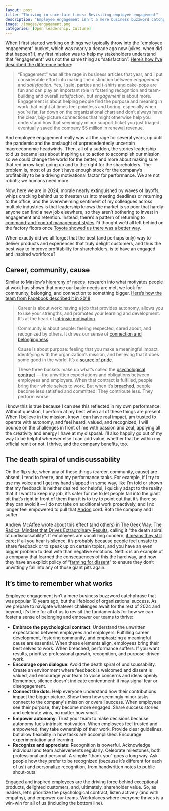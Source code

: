 ```yaml
---
layout: post
title: "Thriving in uncertain times: Revisiting employee engagement"
description: "Employee engagement isn’t a mere business buzzword catchphrase that was popular 10 years ago, but the lifeblood of organizational success. Engaged and inspired employees drive exceptional products, delighted customers, and, ultimately, shareholder value. This post explores some key ways to create workplaces where everyone thrives."
image: /images/engagement.png
categories: [Open leadership, Culture]
---
```


When I first started working on things we typically throw into the “employee engagement” bucket, which was nearly a decade ago now (yikes, when did that happen?!), my first mission was to help my stakeholders understand that “engagement” was not the same thing as “satisfaction”. [Here’s how I’ve described the difference before](https://amatlack.com/understanding-engagement-empowerment/):

> “Engagement” was all the rage in business articles that year, and I put considerable effort into making the distinction between *engagement* and *satisfaction*. Yes, I said, parties and t-shirts and cake-pops are fun and can play an important role in fostering recognition and team-building and overall *satisfaction*, but *engagement* is about more. Engagement is about helping people find the purpose and meaning in work that might at times feel pointless and boring, especially when you’re far, far down on the organizational chart and don’t always have the clear, big-picture connections that might otherwise help you understand how that seemingly minor support ticket you just triaged eventually saved the company $5 million in renewal revenue.

And employee engagement really was all the rage for several years, up until the pandemic and the onslaught of unprecedentedly uncertain macroeconomic headwinds. Then, all of a sudden, the stories leadership told us became less about inspiring us to action to accomplish our mission so we could change the world for the better, and more about making sure that red arrow kept going up and to the right for the shareholders. The problem is, most of us don’t have enough stock for the company’s profitability to be a driving motivational factor for performance. We are not robots; we humans need more.

Now, here we are in 2024, morale nearly extinguished by waves of layoffs, whips cracking behind us to threaten us into meeting deadlines or returning to the office, and the overwhelming sentiment of my colleagues across multiple industries is that leadership knows the market is so poor that hardly anyone can find a new job elsewhere, so they aren’t bothering to invest in engagement and retention. Instead, there’s a pattern of returning to [command-and-control management styles](https://en.wikipedia.org/wiki/Scientific_management) I’d thought we’d all left behind on the factory floors once [Toyota showed us there was a better way](https://mag.toyota.co.uk/toyota-production-system-glossary/).

When exactly did we all forget that the best (and perhaps only) way to deliver products and experiences that truly delight customers, and thus the best way to improve profitability for shareholders, is to have an engaged and inspired workforce?

## Career, community, cause

Similar to [Maslow’s hierarchy of needs](https://psycnet.apa.org/record/1943-03751-001), research into what motivates people at work has shown that once our basic needs are met, we look for community, belonging, and connection to something bigger. [Here’s how the team from Facebook described it in 2018](https://hbr.org/2018/02/people-want-3-things-from-work-but-most-companies-are-built-around-only-one):

> Career is about work: having a job that provides autonomy, allows you to use your strengths, and promotes your learning and development. It’s at the heart of [intrinsic motivation](https://www.amazon.com/Drive-Surprising-Truth-About-Motivates/dp/1594484805).
> 
> Community is about people: feeling respected, cared about, and recognized by others. It drives our sense of [connection and belongingness](https://www.amazon.com/Culture-Code-Secrets-Highly-Successful/dp/0804176981).
> 
> Cause is about purpose: feeling that you make a meaningful impact, identifying with the organization’s mission, and believing that it does some good in the world. It’s a [source of pride](http://www.fastcompany.com/3069200/heres-what-facebook-discovered-from-its-internal-research-on-employee-happiness).
> 
> These three buckets make up what’s called the [psychological contract](https://www.amazon.com/Psychological-Contracts-Organizations-Understanding-Agreements/dp/0803971052/) — the unwritten expectations and obligations between employees and employers. When that contract is fulfilled, people bring their whole selves to work. But when it’s [breached](http://onlinelibrary.wiley.com/doi/10.1111/j.1744-6570.2007.00087.x/full), people become less satisfied and committed. They contribute less. They perform worse.

I know this is true because I can see this reflected in my own performance: Without question, I perform at my best when all of these things are present. When I believe in the mission, know I can have real impact, am trusted to operate with autonomy, and feel heard, valued, and recognized, I will pounce on the challenges in front of me with passion and zeal, applying all the creativity and energy I have at my disposal. I’ll also happily go out of my way to be helpful wherever else I can add value, whether that be within my official remit or not. I thrive, and the company benefits, too.

## The death spiral of undiscussability

On the flip side, when any of these things (career, community, cause) are absent, I tend to freeze, and my performance tanks. For example, if I try to use my voice and I get my hand slapped in some way, like I’m told or shown that my feedback is neither desired nor helpful, I quickly adapt to the reality that if I want to keep my job, it’s safer for me to let people fall into the giant pit that’s right in front of them than it is to try to point out that it’s there so they can avoid it — I do not take on additional work proactively, and I no longer feel empowered to pull that [Andon](https://mag.toyota.co.uk/andon-toyota-production-system/) cord. Both the company and I suffer.

Andrew McAffee wrote about this effect (and others) in [The Geek Way: The Radical Mindset that Drives Extraordinary Results](https://www.goodreads.com/en/book/show/59456366), calling it “the death spiral of undiscussability”. If employees are vocalizing concern, [it means they still care](https://ben.balter.com/2024/01/08/dissenting-voices/#caremad-is-a-good-thing); if all you hear is silence, it’s probably because people feel unsafe to share feedback or to speak up on certain topics, and you have an even bigger problem to deal with than negative emotions. Netflix is an example of a company that learned the consequences of this the hard way, and now they have an explicit policy of “[farming for dissent](https://www.nbcnewyork.com/news/business/money-report/reed-hastings-shares-the-3-word-tactic-that-helped-make-netflix-a-240-billion-company-its-called-farming-for-dissent/5338793/)” to ensure they don’t unwittingly fall into any of those giant pits again.

## It’s time to remember what works

Employee engagement isn’t a mere business buzzword catchphrase that was popular 10 years ago, but the lifeblood of organizational success. As we prepare to navigate whatever challenges await for the rest of 2024 and beyond, it’s time for all of us to revisit the fundamentals for how we can foster a sense of belonging and empower our teams to thrive:

* **Embrace the psychological contract**: Understand the unwritten expectations between employees and employers. Fulfilling career development, fostering community, and emphasizing a meaningful cause are essential. When these elements align, employees bring their best selves to work. When breached, performance suffers. If you want results, prioritize professional growth, recognition, and purpose-driven work.
* **Encourage open dialogue**: Avoid the death spiral of undiscussability. Create an environment where feedback is welcomed and dissent is valued, and encourage your team to voice concerns and ideas openly. Remember, silence doesn't indicate contentment: it may signal fear or disengagement.
* **Connect the dots**: Help everyone understand how their contributions impact the bigger picture. Show them how seemingly minor tasks connect to the company's mission or overall success. When employees see their purpose, they become more engaged. Share success stories and celebrate wins, no matter how small.
* **Empower autonomy**: Trust your team to make decisions because autonomy fuels intrinsic motivation. When employees feel trusted and empowered, they take ownership of their work. Provide clear guidelines, but allow flexibility in how tasks are accomplished. Encourage experimentation and learning.
* **Recognize and appreciate**: Recognition is powerful. Acknowledge individual and team achievements regularly. Celebrate milestones, both professional and personal. A simple "thank you" goes a long way. Ask people how they prefer to be recognized (because it’s different for each of us!) and personalize recognition, from handwritten notes to public shout-outs.

Engaged and inspired employees are the driving force behind exceptional products, delighted customers, and, ultimately, shareholder value. So, as leaders, let’s prioritize the psychological contract, listen actively (and with empathy), and empower our teams. Workplaces where everyone thrives is a win-win for all of us (including the bottom line).
